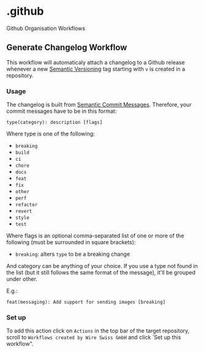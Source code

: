 # .github
Github Organisation Workflows

## Generate Changelog Workflow

This workflow will automaticaly attach a changelog to a Github release whenever a new [Semantic Versioning](https://semver.org) tag starting with `v` is created in a repository.

### Usage 

The changelog is built from [Semantic Commit Messages](https://sparkbox.com/foundry/semantic_commit_messages).
Therefore, your commit messages have to be in this format:

```
type(category): description [flags]
```

Where type is one of the following:

- `breaking`
- `build`
- `ci`
- `chore`
- `docs`
- `feat`
- `fix`
- `other`
- `perf`
- `refactor`
- `revert`
- `style`
- `test`

Where flags is an optional comma-separated list of one or more of the following (must be surrounded in square brackets):

- `breaking`: alters `type` to be a breaking change

And category can be anything of your choice. If you use a type not found in the list (but it still follows the same format of the message), it'll be grouped under other.

E.g.:

`feat(messaging): Add support for sending images [breaking]`


### Set up

To add this action click on `Actions` in the top bar of the target repository, scroll to `Workflows created by Wire Swiss GmbH` and click `Set up this workflow".

